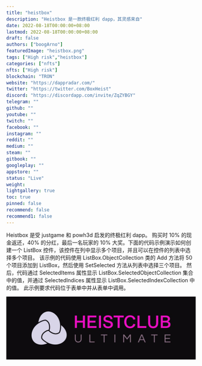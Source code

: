 ```yaml
---
title: "heistbox"
description: "Heistbox 是一款终极红利 dapp，其灵感来自"
date: 2022-08-18T00:00:00+08:00
lastmod: 2022-08-18T00:00:00+08:00
draft: false
authors: ["boogArno"]
featuredImage: "heistbox.png"
tags: ["High risk","heistbox"]
categories: ["nfts"]
nfts: ["High risk"]
blockchain: "TRON"
website: "https://dappradar.com/"
twitter: "https://twitter.com/BoxHeist"
discord: "https://discordapp.com/invite/ZqZYBGY"
telegram: ""
github: ""
youtube: ""
twitch: ""
facebook: ""
instagram: ""
reddit: ""
medium: ""
steam: ""
gitbook: ""
googleplay: ""
appstore: ""
status: "Live"
weight: 
lightgallery: true
toc: true
pinned: false
recommend: false
recommend1: false
---
```

Heistbox 是受 justgame 和 powh3d 启发的终极红利 dapp。 购买时 10% 的现金返还，40% 的分红，最后一名玩家的 10% 大奖。下面的代码示例演示如何创建一个 ListBox 控件，该控件在列中显示多个项目，并且可以在控件的列表中选择多个项目。 该示例的代码使用 ListBox.ObjectCollection 类的 Add 方法将 50 个项目添加到 ListBox，然后使用 SetSelected 方法从列表中选择三个项目。 然后，代码通过 SelectedItems 属性显示 ListBox.SelectedObjectCollection 集合中的值，并通过 SelectedIndices 属性显示 ListBox.SelectedIndexCollection 中的值。 此示例要求代码位于表单中并从表单中调用。

![1080x360](1080x360.jpg)


